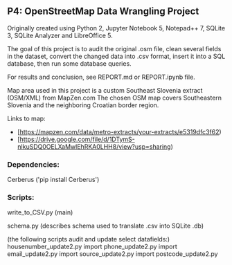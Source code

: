 ## P4: OpenStreetMap Data Wrangling Project

Originally created using Python 2, Jupyter Notebook 5, Notepad++ 7, SQLite 3, SQLite Analyzer and LibreOffice 5.

The goal of this project is to audit the original .osm file, clean several fields in the dataset, convert the changed data into .csv format, insert it into a SQL database, then run some database queries.

For results and conclusion, see REPORT.md or REPORT.ipynb file.

Map area used in this project is a custom Southeast Slovenia extract (OSM/XML) from MapZen.com
The chosen OSM map covers Southeastern Slovenia and the neighboring Croatian border region.

Links to map:
- [https://mapzen.com/data/metro-extracts/your-extracts/e5319dfc3f62)
- [https://drive.google.com/file/d/1DTymS-nlkuSDQ0OELXaMwlEhRKA0LHH8/view?usp=sharing)



### Dependencies:

Cerberus ('pip install Cerberus')



### Scripts:

write_to_CSV.py  (main)

schema.py  (describes schema used to translate .csv into SQLite .db)

(the following scripts audit and update select datafields:)
housenumber_update2.py
import phone_update2.py
import email_update2.py
import source_update2.py
import postcode_update2.py
